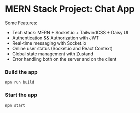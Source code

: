 # MERN Stack Project:  Chat App



Some Features:

-    Tech stack: MERN + Socket.io + TailwindCSS + Daisy UI
-    Authentication && Authorization with JWT
-    Real-time messaging with Socket.io
-    Online user status (Socket.io and React Context)
-    Global state management with Zustand
-    Error handling both on the server and on the client




### Build the app

```shell
npm run build
```

### Start the app

```shell
npm start
```
